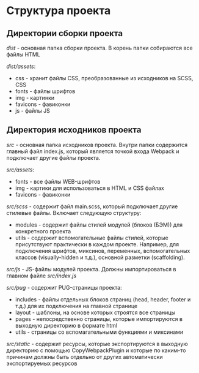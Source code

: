 # Структура проекта

## Директории сборки проекта

*dist* - основная папка сборки проекта. В корень папки собираются все файлы HTML

*dist/assets*:
  * css - хранит файлы CSS, преобразованные из исходников на SCSS, CSS
  * fonts - файлы шрифтов
  * img - картинки
  * favicons - фавиконки
  * js - файлы JS

## Директория исходников проекта

*src* - основная папка исходников проекта. Внутри папки содержится главный файл index.js, который является точкой входа Webpack и подключает другие файлы проекта.

*src/assets*:
  * fonts - все файлы WEB-шрифтов
  * img - картики для использоваться в HTML и CSS файлах
  * favicons - фавиконки

*src/scss* - содержит файл main.scss, который подключает другие стилевые файлы. 
Включает следующую структуру:
  * modules - содержит файлы стилей модулей (блоков (БЭМ)) для конкретного проекта
  * utils - содержит вспомогательные файлы стилей, которые присутствуют практически в каждом проекте. Например, для подключения шрифтов, миксинов, переменных, вспомогательных классов (visually-hidden и т.д.), основной разметки (scaffolding).

*src/js* - JS-файлы модулей проекта. Должны импортироваться в главном файле *src/index.js*

*src/pug* - содержит PUG-страницы проекта:
  * includes - файлы отдельных блоков страниц (head, header, footer и т.д.) для их подключения на главной странице
  * layout - шаблоны, на основе которых строятся все страницы
  * pages - непосредственно страницы, которые импортируются в выходную директорию в формате html
  * utils - страницы со вспомагательными функциями и миксинами

*src/static* - содержит ресурсы, которые экспортируются в выходную директорию с помощью CopyWebpackPlugin и которые по каким-то причинам должны быть отдельно от других автоматически экспортируемых ресурсов

